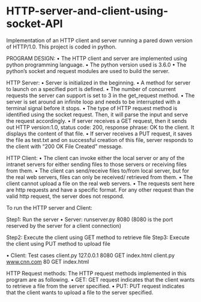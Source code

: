 # HTTP-server-and-client-using-socket-API
 Implementation of an HTTP client and server running a pared down version of HTTP/1.0. This project is coded in python.


PROGRAM DESIGN:
•	The HTTP client and server are implemented using python programming language. 
•	The python version used is 3.6.0
•	The python’s socket and request modules are used to build the server.

HTTP Server:
•	Server is initialized in the beginning.
•	A method for server to launch on a specified port is defined.
•	The number of concurrent requests the server can support is set to 3 in the get_request method.
•	The server is set around an infinite loop and needs to be interrupted with a terminal signal before it stops.
•	The type of HTTP request method is identified using the socket request. Then, it will parse the input and serve the request accordingly.
•	If server receives a GET request, then it sends out HTTP version:1.0, status code: 200, response phrase: OK to the client. It displays the content of that file.
•	If server receives a PUT request, it saves the file as test.txt and on successful creation of this file, server responds to the client with “200 OK File Created” message.

HTTP Client: 
•	The client can invoke either the local server or any of the intranet servers for either sending files to those servers or receiving files from them. 
•	The client can send/receive files to/from local server, but for the real web servers, files can only be received/ retrieved from them. 
•	The client cannot upload a file on the real web servers.
•	The requests sent here are http requests and have a specific format. For any other request than the valid http request, the server does not respond. 

To run the HTTP server and Client:

Step1: Run the server
•	Server: runserver.py 8080   (8080 is the port reserved by the server for a client connection)

Step2: Execute the client using GET method to retrieve file
Step3: Execute the client using PUT method to upload file


•	Client: Test cases
      client.py 127.0.0.1 8080 GET index.html
      client.py www.cnn.com 80 GET index.html
      
      
HTTP Request methods: The HTTP request methods implemented in this program are as following.
•	GET: GET request indicates that the client wants to retrieve a file from the server specified. 
•	PUT: PUT request indicates that the client wants to upload a file to the server specified. 

